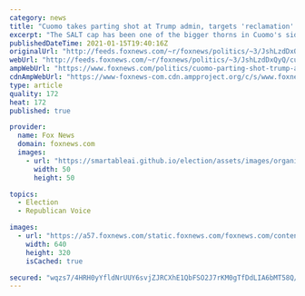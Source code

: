 ```yaml
---
category: news
title: "Cuomo takes parting shot at Trump admin, targets 'reclamation' of SALT funds"
excerpt: "The SALT cap has been one of the bigger thorns in Cuomo's side in recent years."
publishedDateTime: 2021-01-15T19:40:16Z
originalUrl: "http://feeds.foxnews.com/~r/foxnews/politics/~3/JshLzdDxQyQ/cuomo-parting-shot-trump-admin-reclamation-salt-money"
webUrl: "http://feeds.foxnews.com/~r/foxnews/politics/~3/JshLzdDxQyQ/cuomo-parting-shot-trump-admin-reclamation-salt-money"
ampWebUrl: "https://www.foxnews.com/politics/cuomo-parting-shot-trump-admin-reclamation-salt-money.amp"
cdnAmpWebUrl: "https://www-foxnews-com.cdn.ampproject.org/c/s/www.foxnews.com/politics/cuomo-parting-shot-trump-admin-reclamation-salt-money.amp"
type: article
quality: 172
heat: 172
published: true

provider:
  name: Fox News
  domain: foxnews.com
  images:
    - url: "https://smartableai.github.io/election/assets/images/organizations/foxnews.com-50x50.jpg"
      width: 50
      height: 50

topics:
  - Election
  - Republican Voice

images:
  - url: "https://a57.foxnews.com/static.foxnews.com/foxnews.com/content/uploads/2021/01/640/320/AP21011644645511.jpg?ve=1&tl=1"
    width: 640
    height: 320
    isCached: true

secured: "wqzs7/4HRH0yYfldNrUUY6svjZJRCXhE1QbFSO2J7rKM0gTfDdLIA6bMT58Q/bUtI441lFdrGK9bAF6Cw53MSvEXtsa2p8SAqmz3Nr88AlyL920EvGMfTofG3F04XdwGiF81609YNmmcEsCsMUrd4t+ly4xWHTdRkv2l2lssPX8xeup9w2qwHCE2uvzfC1mZyOWJxAVkrp1GpKinC88LKSO4RWh9cNaabHr6NZqf86zt8nNf5m/eDDrxkxNosqsGyWHyRCu5R0vuwBEp78kt0gaelbeAd5iZx+hDOewibXZxyF3af+721rPRrZ1W+TNaHT+OGpVYEHeE1G4RB9gvnJB/scIM/WIyn6oBkGfC5PM=;6fx2Go2YPVxK0q9d5rCwXA=="
---
```


